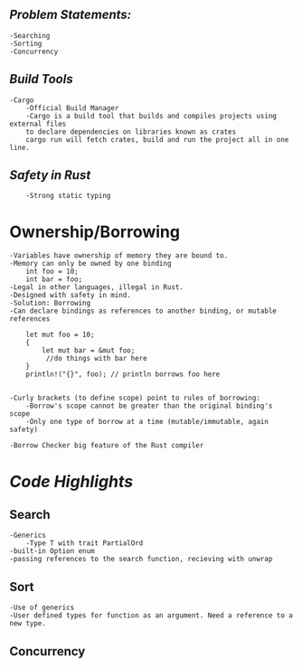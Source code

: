 ***Problem Statements:***
-
    -Searching
    -Sorting
    -Concurrency

***Build Tools***
-
    -Cargo
        -Official Build Manager
        -Cargo is a build tool that builds and compiles projects using external files 
        to declare dependencies on libraries known as crates 
        cargo run will fetch crates, build and run the project all in one line.

***Safety in Rust***
-
        -Strong static typing
    
Ownership/Borrowing
=
    -Variables have ownership of memory they are bound to.
    -Memory can only be owned by one binding
        int foo = 10;
        int bar = foo;
    -Legal in other languages, illegal in Rust.
    -Designed with safety in mind.
    -Solution: Borrowing
    -Can declare bindings as references to another binding, or mutable references
    
        let mut foo = 10;
        {
            let mut bar = &mut foo;
             //do things with bar here
        }
        println!("{}", foo); // println borrows foo here 
       
        
    -Curly brackets (to define scope) point to rules of borrowing:
        -Borrow's scope cannot be greater than the original binding's scope
        -Only one type of borrow at a time (mutable/immutable, again safety)
        
    -Borrow Checker big feature of the Rust compiler
    
***Code Highlights***
=

Search
-
    -Generics
        -Type T with trait PartialOrd
    -built-in Option enum
    -passing references to the search function, recieving with unwrap
    
Sort
-
    -Use of generics
    -User defined types for function as an argument. Need a reference to a new type.
    
Concurrency
-
    
    
